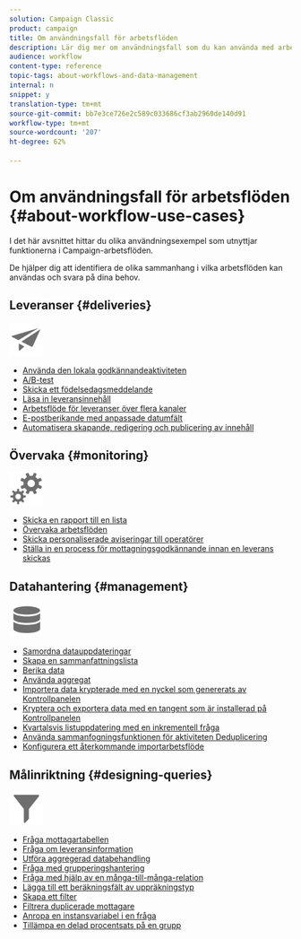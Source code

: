 ```yaml
---
solution: Campaign Classic
product: campaign
title: Om användningsfall för arbetsflöden
description: Lär dig mer om användningsfall som du kan använda med arbetsflöden i Campaign Classic.
audience: workflow
content-type: reference
topic-tags: about-workflows-and-data-management
internal: n
snippet: y
translation-type: tm+mt
source-git-commit: bb7e3ce726e2c589c033686cf3ab2960de140d91
workflow-type: tm+mt
source-wordcount: '207'
ht-degree: 62%

---
```



# Om användningsfall för arbetsflöden {#about-workflow-use-cases}

I det här avsnittet hittar du olika användningsexempel som utnyttjar funktionerna i Campaign-arbetsflöden.

De hjälper dig att identifiera de olika sammanhang i vilka arbetsflöden kan användas och svara på dina behov.

## Leveranser {#deliveries}

<img src="assets/do-not-localize/icon_send.svg" width="60px">

* [Använda den lokala godkännandeaktiviteten](../../workflow/using/using-the-local-approval-activity.md)
* [A/B-test](../../workflow/using/a-b-testing.md)
* [Skicka ett födelsedagsmeddelande](../../workflow/using/sending-a-birthday-email.md)
* [Läsa in leveransinnehåll](../../workflow/using/loading-delivery-content.md)
* [Arbetsflöde för leveranser över flera kanaler](../../workflow/using/cross-channel-delivery-workflow.md)
* [E-postberikande med anpassade datumfält](../../workflow/using/email-enrichment-with-custom-date-fields.md)
* [Automatisera skapande, redigering och publicering av innehåll](../../delivery/using/automating-via-workflows.md#examples)

## Övervaka {#monitoring}

<img src="assets/do-not-localize/icon_monitoring.svg" width="60px">

* [Skicka en rapport till en lista](../../workflow/using/sending-a-report-to-a-list.md)
* [Övervaka arbetsflöden](../../workflow/using/supervising-workflows.md)
* [Skicka personaliserade aviseringar till operatörer](../../workflow/using/sending-personalized-alerts-to-operators.md)
* [Ställa in en process för mottagningsgodkännande innan en leverans skickas](../../workflow/using/using-the-local-approval-activity.md)

## Datahantering {#management}

<img src="assets/do-not-localize/icon_manage.svg" width="60px">

* [Samordna datauppdateringar](../../workflow/using/coordinating-data-updates.md)
* [Skapa en sammanfattningslista](../../workflow/using/creating-a-summary-list.md)
* [Berika data](../../workflow/using/enriching-data.md)
* [Använda aggregat](../../workflow/using/using-aggregates.md)
* [Importera data krypterade med en nyckel som genererats av Kontrollpanelen](../../platform/using/unzip-decrypt.md)
* [Kryptera och exportera data med en tangent som är installerad på Kontrollpanelen](../../workflow/using/how-to-use-workflow-data.md#use-case-gpg-encrypt)
* [Kvartalsvis listuppdatering med en inkrementell fråga](../../workflow/using/quarterly-list-update.md)
* [Använda sammanfogningsfunktionen för aktiviteten Deduplicering](../../workflow/using/deduplication-merge.md)
* [Konfigurera ett återkommande importarbetsflöde](../../workflow/using/recurring-import-workflow.md)

## Målinriktning {#designing-queries}

<img src="assets/do-not-localize/icon_filter.svg" width="60px">

* [Fråga mottagartabellen](../../workflow/using/querying-recipient-table.md)
* [Fråga om leveransinformation](../../workflow/using/querying-delivery-information.md)
* [Utföra aggregerad databehandling](../../workflow/using/performing-aggregate-computing.md)
* [Fråga med grupperingshantering](../../workflow/using/querying-using-grouping-management.md)
* [Fråga med hjälp av en många-till-många-relation](../../workflow/using/querying-using-many-to-many-relationship.md)
* [Lägga till ett beräkningsfält av uppräkningstyp](../../workflow/using/adding-enumeration-type-calculated-field.md)
* [Skapa ett filter](../../workflow/using/creating-a-filter.md)
* [Filtrera duplicerade mottagare](../../workflow/using/filtering-duplicated-recipients.md)
* [Anropa en instansvariabel i en fråga](../../workflow/using/javascript-scripts-and-templates.md#calling-an-instance-variable-in-a-query)
* [Tillämpa en delad procentsats på en grupp](../../workflow/using/javascript-scripts-and-templates.md#example)
